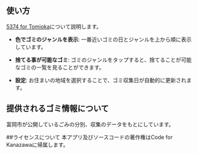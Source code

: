 ## 使い方

[5374 for Tomioka](http://tomiokacity.github.io/5374/ )について説明します。

* **色でゴミのジャンルを表示**: 一番近いゴミの日とジャンルを上から順に表示しています。

* **捨てる事が可能なゴミ**: ゴミのジャンルをタップすると、捨てることが可能なゴミの一覧を見ることができます。

* **設定**: お住まいの地域を選択することで、ゴミ収集日が自動的に更新されます。


## 提供されるゴミ情報について
富岡市が公開しているごみの分別、収集のデータをもとにしています。


##ライセンスについて
本アプリ及びソースコードの著作権はCode for Kanazawaに帰属します。

